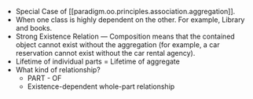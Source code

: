 

- Special Case of [[paradigm.oo.principles.association.aggregation]].
- When one class is highly dependent on the other. For example, Library and books.
- Strong Existence Relation — Composition means that the contained object cannot exist without the aggregation (for example, a car reservation cannot exist without the car rental agency).
- Lifetime of individual parts = Lifetime of aggregate
- What kind of relationship?
  - PART - OF
  - Existence-dependent whole-part relationship
